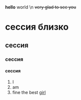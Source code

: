 **hello** world \n
~~very glad to see you~~
# сессия близко
## сессия
### сессия
#### cессия 
1. I
1. am 
1. fine
the best [girl](https://vk.com/anaschi)

